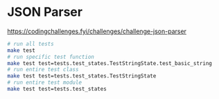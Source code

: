 # JSON Parser

https://codingchallenges.fyi/challenges/challenge-json-parser

```sh
# run all tests
make test
# run specific test function
make test test=tests.test_states.TestStringState.test_basic_string
# run entire test class
make test test=tests.test_states.TestStringState
# run entire test module
make test test=tests.test_states
```
